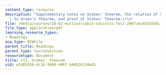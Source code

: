 ```yaml
---
content_type: resource
description: "Supplementary notes on Stokes' theorem, the relation of Stokes' theorem\
  \ to Green's theorem, and proof of Stokes' theorem.\r\n"
file: /media/courses/18-02-multivariable-calculus-fall-2007/e1401b5bdc1694b9e86f64d626234a41_stokes_theorem.pdf
file_type: application/pdf
learning_resource_types:
- Readings
ocw_type: OCWFile
parent_title: Readings
parent_type: CourseSection
resourcetype: Document
title: V13. Stokes' Theorem
uid: e1401b5b-dc16-94b9-e86f-64d626234a41
---
```

